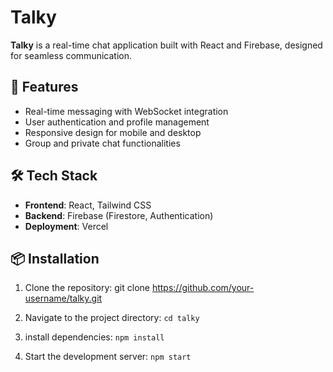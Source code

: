 # Talky

**Talky** is a real-time chat application built with React and Firebase, designed for seamless communication.

## 🚀 Features

- Real-time messaging with WebSocket integration
- User authentication and profile management
- Responsive design for mobile and desktop
- Group and private chat functionalities

## 🛠️ Tech Stack

- **Frontend**: React, Tailwind CSS
- **Backend**: Firebase (Firestore, Authentication)
- **Deployment**: Vercel

## 📦 Installation

1. Clone the repository:
   git clone https://github.com/your-username/talky.git
   
2. Navigate to the project directory:
   ```cd talky```

3. install dependencies:
    ```npm install```

4. Start the development server:
    ```npm start```

